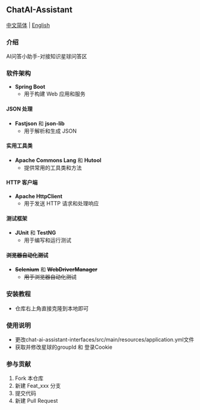 ## ChatAI-Assistant
[中文简体](README.md) | [English](README.en.md)
### 介绍
AI问答小助手-对接知识星球问答区

### 软件架构

- **Spring Boot**
    - 用于构建 Web 应用和服务

#### JSON 处理

- **Fastjson** 和 **json-lib**
    - 用于解析和生成 JSON

#### 实用工具类

- **Apache Commons Lang** 和 **Hutool**
    - 提供常用的工具类和方法

#### HTTP 客户端

- **Apache HttpClient**
    - 用于发送 HTTP 请求和处理响应

#### 测试框架

- **JUnit** 和 **TestNG**
    - 用于编写和运行测试

#### ~~浏览器自动化测试~~

- ~~**Selenium**~~ 和 ~~**WebDriverManager**~~
    - ~~用于浏览器自动化测试~~

### 安装教程

- 仓库右上角直接克隆到本地即可

### 使用说明

- 更改chat-ai-assistant-interfaces/src/main/resources/application.yml文件
- 获取并修改星球的groupId 和 登录Cookie

### 参与贡献

1.  Fork 本仓库
2.  新建 Feat_xxx 分支
3.  提交代码
4.  新建 Pull Request
